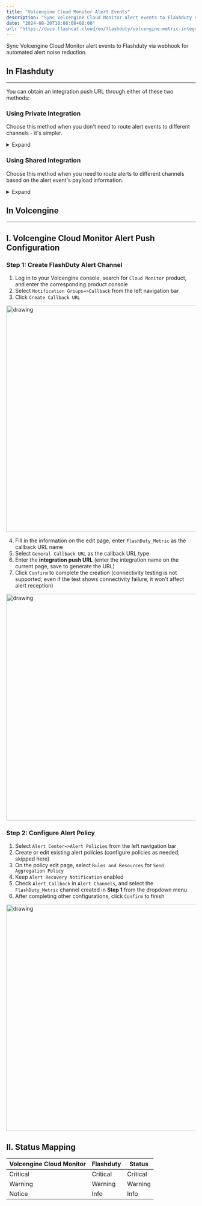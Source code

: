 ```yaml
---
title: "Volcengine Cloud Monitor Alert Events"
description: "Sync Volcengine Cloud Monitor alert events to Flashduty via webhook for automated alert noise reduction"
date: "2024-08-20T10:00:00+08:00"
url: "https://docs.flashcat.cloud/en/flashduty/volcengine-metric-integration-guide"
---
```


Sync Volcengine Cloud Monitor alert events to Flashduty via webhook for automated alert noise reduction.

## In Flashduty
---
You can obtain an integration push URL through either of these two methods:

### Using Private Integration

Choose this method when you don't need to route alert events to different channels - it's simpler.

<details>
  <summary>Expand</summary>
  
  1. Go to the Flashduty console, select **Channel**, and enter a channel's details page
  2. Select the **Integrations** tab, click **Add Integration** to enter the integration page
  3. Select **Volcengine CM Metrics** integration and click **Save** to generate a card
  4. Click the generated card to view the **push URL**, copy it for later use, and you're done
  
</details>

### Using Shared Integration

Choose this method when you need to route alerts to different channels based on the alert event's payload information.

<details>
  <summary>Expand</summary>
  
  1. Go to the Flashduty console, select **Integration Center=>Alert Events** to enter the integration selection page
  2. Select **Volcengine CM Metrics** integration:
        - **Integration Name**: Define a name for this integration
  3. Click **Save** and copy the newly generated **push URL** for later use
  4. Click **Create Route** to configure routing rules for the integration. You can match different alerts to different channels based on conditions, or set a default channel as a fallback, and adjust as needed later
  5. Done
    
</details>

## In Volcengine
---

<div class="md-block">

## I. Volcengine Cloud Monitor Alert Push Configuration

### Step 1: Create FlashDuty Alert Channel
1. Log in to your Volcengine console, search for `Cloud Monitor` product, and enter the corresponding product console
2. Select `Notification Groups=>Callback` from the left navigation bar
3. Click `Create Callback URL`

<img alt="drawing" width="600" src="https://download.flashcat.cloud/flashduty/doc/ve-m-1.png" />

4. Fill in the information on the edit page, enter `FlashDuty_Metric` as the callback URL name
5. Select `General Callback URL` as the callback URL type
6. Enter the **integration push URL** (enter the integration name on the current page, save to generate the URL)
7. Click `Confirm` to complete the creation (connectivity testing is not supported; even if the test shows connectivity failure, it won't affect alert reception)

<img alt="drawing" width="600" src="https://download.flashcat.cloud/flashduty/doc/ve-m-5.png" />

### Step 2: Configure Alert Policy

1. Select `Alert Center=>Alert Policies` from the left navigation bar
2. Create or edit existing alert policies (configure policies as needed, skipped here)
3. On the policy edit page, select `Rules and Resources` for `Send Aggregation Policy`
4. Keep `Alert Recovery Notification` enabled
5. Check `Alert Callback` in `Alert Channels`, and select the `FlashDuty_Metric` channel created in **Step 1** from the dropdown menu
6. After completing other configurations, click `Confirm` to finish

<img alt="drawing" width="600" src="https://download.flashcat.cloud/flashduty/doc/ve-m-6.png" />

## II. Status Mapping

<div class="md-block">
  
|Volcengine Cloud Monitor|Flashduty|Status|
|---|---|---|
|Critical|Critical|Critical|
|Warning|Warning|Warning|
|Notice|Info|Info|

</div>
